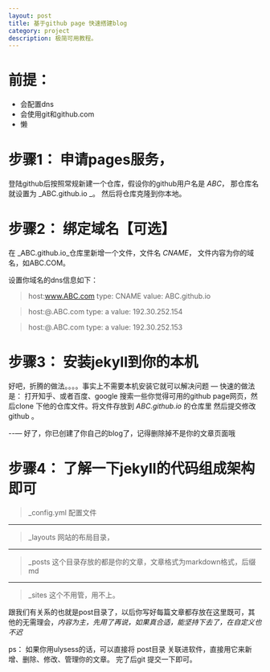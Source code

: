 ```yaml
---
layout: post
title: 基于github page 快速搭建blog
category: project
description: 极简可用教程。
---
```

# 前提：
- 会配置dns
- 会使用git和github.com
- 懒

# 步骤1：  申请pages服务，
登陆github后按照常规新建一个仓库，假设你的github用户名是 _ABC_， 那仓库名就设置为 _ABC.github.io _。  然后将仓库克隆到你本地。

# 步骤2：  绑定域名【可选】
在 _ABC.github.io_仓库里新增一个文件，文件名 _CNAME_， 文件内容为你的域名，如ABC.COM。  
  
设置你域名的dns信息如下：

> host:www.ABC.com   type: CNAME   value: ABC.github.io

> host:@.ABC.com     type: a       value: 192.30.252.154

> host:@.ABC.com     type: a       value: 192.30.252.153

# 步骤3： 安装jekyll到你的本机
好吧，折腾的做法。。。。事实上不需要本机安装它就可以解决问题
—
快速的做法是： 打开知乎、或者百度、google 搜索一些你觉得可用的github page网页，然后clone 下他的仓库文件。将文件存放到 _ABC.github.io_ 的仓库里
然后提交修改github 。 

--— 
好了，你已创建了你自己的blog了，记得删除掉不是你的文章页面哦

# 步骤4： 了解一下jekyll的代码组成架构即可

> _config.yml 配置文件
---- 
> _layouts 网站的布局目录，
---- 
> _posts  这个目录存放的都是你的文章，文章格式为markdown格式，后缀md
---- 
> _sites  这个不用管，用不上。

跟我们有关系的也就是post目录了，以后你写好每篇文章都存放在这里既可，其他的无需理会，_内容为主，先用了再说，如果真合适，能坚持下去了，在自定义也不迟_


ps： 如果你用ulysess的话，可以直接将 post目录 关联进软件，直接用它来新增、删除、修改、管理你的文章。 完了后git 提交一下即可。


